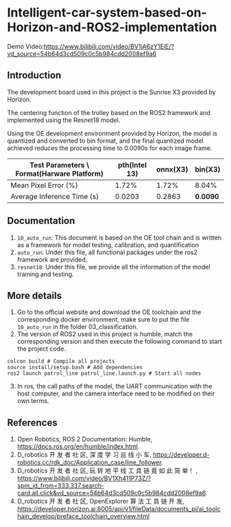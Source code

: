 # Intelligent-car-system-based-on-Horizon-and-ROS2-implementation

Demo Video:https://www.bilibili.com/video/BV1jA6zY1EiE/?vd_source=54b64d3cd509c0c5b984cdd2008ef9a6

## Introduction

The development board used in this project is the Sunrise X3 provided by Horizon.

The centering function of the trolley based on the ROS2 framework and implemented using the Resnet18 model.

Using the OE development environment provided by Horizon, the model is quantized and converted to bin format, and the final quantized model achieved reduces the processing time to 0.0090s for each image frame.

|Test Parameters \ Format(Harware Platform)|pth(Intel 13)|onnx(X3)|bin(X3)|
|---|---|---|---|
|Mean Pixel Error (%)|1.72%|1.72%|8.04%|
|Average Inference Time (s)|0.0203|0.2863|**0.0090**|

## Documentation

1. `10_auto_run`: This document is based on the OE tool chain and is written as a framework for model testing, calibration, and quantification
2. `auto_run`: Under this file, all functional packages under the ros2 framework are provided.
3. `resnet18`: Under this file, we provide all the information of the model training and testing.

## More details

1. Go to the official website and download the OE toolchain and the corresponding docker environment, make sure to put the file `10_auto_run` in the folder 03_classification.
2. The version of ROS2 used in this project is humble, match the corresponding version and then execute the following command to start the project code.
```shell
colcon build # Compile all projects
source install/setup.bash # Add dependencies
ros2 launch patrol_line patrol_line.launch.py # Start all nodes
```
3. In ros, the call paths of the model, the UART communication with the host computer, and the camera interface need to be modified on their own terms.

## References

1. Open Robotics, ROS 2 Documentation: Humble, https://docs.ros.org/en/humble/index.html.
2. D_robotics 开 发 者 社 区, 深 度 学 习 巡 线 小 车, https://developer.d-robotics.cc/rdk_doc/Application_case/line_follower.
3. D_robotics 开 发 者 社 区, 玩 转 地 平 线 工 具 链 竟 如 此 简 单！ , https://www.bilibili.com/video/BV1Xh411P73Z/?spm_id_from=333.337.search-card.all.click&vd_source=54b64d3cd509c0c5b984cdd2008ef9a6.
4. D_robotics 开 发 者 社 区, OpenExplorer 算 法 工 具 链 开 发, https://developer.horizon.ai:8005/api/v1/fileData/documents_pi/ai_toolchain_develop/preface_toolchain_overview.html
